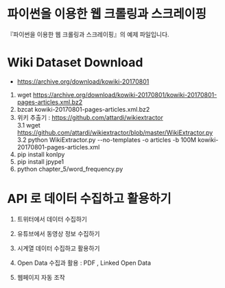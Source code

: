 # 파이썬을 이용한 웹 크롤링과 스크레이핑

『파이썬을 이용한 웹 크롤링과 스크레이핑』의 예제 파일입니다.

# Wiki Dataset Download

 *   https://archive.org/download/kowiki-20170801 
 1.   wget https://archive.org/download/kowiki-20170801/kowiki-20170801-pages-articles.xml.bz2 
 2.  bzcat kowiki-20170801-pages-articles.xml.bz2 
 3.  위키 추출기 :   https://github.com/attardi/wikiextractor    
   3.1  wget https://github.com/attardi/wikiextractor/blob/master/WikiExtractor.py        
   3.2  python WikiExtractor.py  --no-templates -o articles -b 100M  kowiki-20170801-pages-articles.xml
 4.  pip install konlpy 
 5.  pip install jpype1 
 6.  python chapter_5/word_frequency.py

#  API 로 데이터 수집하고 활용하기 
 1. 트위터에서 데이터 수집하기 
 
 2. 유튜브에서 동영상 정보 수집하기 
 
 
 3. 시계열 데이터 수집하고 활용하기 
 
 4. Open Data 수집과 활용 : PDF , Linked Open  Data 
 
 5. 웹페이지 자동 조작 
 
 
 
 
